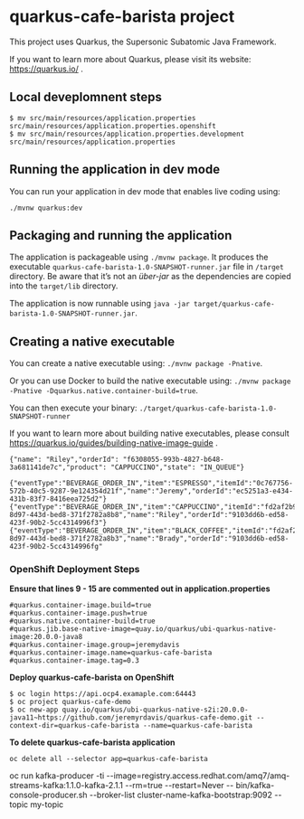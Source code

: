 # quarkus-cafe-barista project

This project uses Quarkus, the Supersonic Subatomic Java Framework.

If you want to learn more about Quarkus, please visit its website: https://quarkus.io/ .

## Local deveplomnent steps 
```
$ mv src/main/resources/application.properties src/main/resources/application.properties.openshift
$ mv src/main/resources/application.properties.development src/main/resources/application.properties
```


## Running the application in dev mode

You can run your application in dev mode that enables live coding using:
```
./mvnw quarkus:dev
```

## Packaging and running the application

The application is packageable using `./mvnw package`.
It produces the executable `quarkus-cafe-barista-1.0-SNAPSHOT-runner.jar` file in `/target` directory.
Be aware that it’s not an _über-jar_ as the dependencies are copied into the `target/lib` directory.

The application is now runnable using `java -jar target/quarkus-cafe-barista-1.0-SNAPSHOT-runner.jar`.

## Creating a native executable

You can create a native executable using: `./mvnw package -Pnative`.

Or you can use Docker to build the native executable using: `./mvnw package -Pnative -Dquarkus.native.container-build=true`.

You can then execute your binary: `./target/quarkus-cafe-barista-1.0-SNAPSHOT-runner`

If you want to learn more about building native executables, please consult https://quarkus.io/guides/building-native-image-guide .

```
{"name": "Riley","orderId": "f6308055-993b-4827-b648-3a681141de7c","product": "CAPPUCCINO","state": "IN_QUEUE"}

{"eventType":"BEVERAGE_ORDER_IN","item":"ESPRESSO","itemId":"0c767756-572b-40c5-9287-9e124354d21f","name":"Jeremy","orderId":"ec5251a3-e434-431b-83f7-8416eea725d2"}
{"eventType":"BEVERAGE_ORDER_IN","item":"CAPPUCCINO","itemId":"fd2af2b9-8d97-443d-bed8-371f2782a8b8","name":"Riley","orderId":"9103dd6b-ed58-423f-90b2-5cc4314996f3"}
{"eventType":"BEVERAGE_ORDER_IN","item":"BLACK_COFFEE","itemId":"fd2af2b9-8d97-443d-bed8-371f2782a8b3","name":"Brady","orderId":"9103dd6b-ed58-423f-90b2-5cc4314996fg"
```

### OpenShift Deployment Steps 
**Ensure that lines 9 - 15 are commented out in application.properties**
```
#quarkus.container-image.build=true
#quarkus.container-image.push=true
#quarkus.native.container-build=true
#quarkus.jib.base-native-image=quay.io/quarkus/ubi-quarkus-native-image:20.0.0-java8
#quarkus.container-image.group=jeremydavis
#quarkus.container-image.name=quarkus-cafe-barista
#quarkus.container-image.tag=0.3
```
**Deploy quarkus-cafe-barista on OpenShift**
```
$ oc login https://api.ocp4.examaple.com:64443
$ oc project quarkus-cafe-demo
$ oc new-app quay.io/quarkus/ubi-quarkus-native-s2i:20.0.0-java11~https://github.com/jeremyrdavis/quarkus-cafe-demo.git --context-dir=quarkus-cafe-barista --name=quarkus-cafe-barista
```

**To delete quarkus-cafe-barista application**
```
oc delete all --selector app=quarkus-cafe-barista
```

oc run kafka-producer -ti --image=registry.access.redhat.com/amq7/amq-streams-kafka:1.1.0-kafka-2.1.1 --rm=true --restart=Never -- bin/kafka-console-producer.sh --broker-list cluster-name-kafka-bootstrap:9092 --topic my-topic